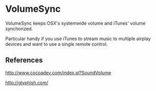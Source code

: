 
VolumeSync
==========
VolumeSync keeps OSX's systemwide volume and iTunes' volume synchorized.

Particular handy if you use iTunes to stream music to multiple airplay devices and want to use a single remote control.

 

References
----------
http://www.cocoadev.com/index.pl?SoundVolume

http://glyphish.com/
